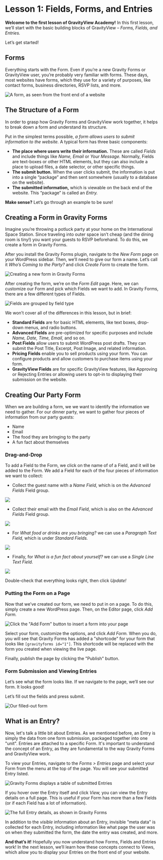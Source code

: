 # Lesson 1: Fields, Forms, and Entries

**Welcome to the first lesson of GravityView Academy!** In this first lesson, we’ll start with the basic building blocks of GravityView – _Forms, Fields, and Entries._

Let’s get started!

## Forms

Everything starts with the Form. Even if you’re a new Gravity Forms or GravityView user, you’re probably very familiar with forms. These days, most websites have forms, which they use for a variety of purposes, like contact forms, business directories, RSVP lists, and more.

![A form, as seen from the front end of a website](../.gitbook/assets/example-form.png)

## The Structure of a Form

In order to grasp how Gravity Forms and GravityView work together, it helps to break down a form and understand its structure.

Put in the simplest terms possible, _a form allows users to submit information to the website._ A typical form has three basic components:

* **The place where users write their information.** These are called _Fields_ and include things like _Name,_ _Email_ or _Your Message._ Normally, Fields are text-boxes or other HTML elements, but they can also include a place to upload files, a date selector, or other specific things.
* **The submit button.** When the user clicks submit, the information is put into a single “package” and then sent somewhere \(usually to a database on the website\).
* **The submitted information,** which is viewable on the back end of the website. This “package” is called an _Entry._

**Make sense?** Let’s go through an example to be sure!

## Creating a Form in Gravity Forms

Imagine you’re throwing a potluck party at your home on the International Space Station. Since traveling into outer space isn’t cheap \(and the dining room is tiny!\) you want your guests to RSVP beforehand. To do this, we create a form in Gravity Forms.

After you install the Gravity Forms plugin, navigate to the _New Form_ page on your WordPress sidebar. Then, we’ll need to give our form a name. Let’s call it _Who’s Coming to the Party?_ and click _Create Form_ to create the form.

![Creating a new form in Gravity Forms](../.gitbook/assets/new-form.png)

After creating the form, we’re on the _Form Edit_ page. Here, we can customize our Form and pick which Fields we want to add. In Gravity Forms, there are a few different types of Fields.

![Fields are grouped by field type](../.gitbook/assets/types-of-fields.png)

We won’t cover all of the differences in this lesson, but in brief:

* **Standard Fields** are for basic HTML elements, like text boxes, drop-down menus, and radio buttons.
* **Advanced Fields** are pre-optimized for specific purposes and include _Name, Date, Time, Email,_ and so on.
* **Post Fields** allow users to submit WordPress post drafts. They can submit the Post Title, Excerpt, Post Image, and related information.
* **Pricing Fields** enable you to sell products using your form. You can configure products and allow customers to purchase items using your form.
* **GravityView Fields** are for specific GravityView features, like Approving or Rejecting Entries or allowing users to opt-in to displaying their submission on the website.

## Creating Our Party Form

When we are building a form, we we want to identify the information we need to gather. For our dinner party, we want to gather four pieces of information from our party guests:

* Name
* Email
* The food they are bringing to the party
* A fun fact about themselves

### Drag-and-Drop

To add a Field to the Form, we click on the name of of a Field, and it will be added to the Form. We add a Field for each of the four pieces of information we want to collect:

* Collect the guest name with a _Name Field_, which is on the _Advanced Fields_ Field group.

![](../.gitbook/assets/name.png)

* Collect their email with the _Email Field_, which is also on the _Advanced Fields_ Field group.

![](../.gitbook/assets/email.png)

* For _What food or drinks are you bringing?_ we can use a _Paragraph Text Field,_ which is under _Standard Fields._

![](../.gitbook/assets/food-bringing.png)

* Finally, for _What is a fun fact about yourself?_ we can use a _Single Line Text Field._

![](../.gitbook/assets/fun-fact.png)

Double-check that everything looks right, then click _Update!_

### Putting the Form on a Page

Now that we’ve created our form, we need to put in on a page. To do this, simply create a new WordPress page. Then, on the Editor page, click _Add Form._

![Click the &quot;Add Form&quot; button to insert a form into your page](../.gitbook/assets/add-form-to-page.png)

Select your form, customize the options, and click _Add Form._ When you do, you will see that Gravity Forms has added a "shortcode" for your form that looks like `[gravityforms id="1"]`. This shortcode will be replaced with the form you created when viewing the live page.

Finally, publish the page by clicking the "Publish" button.

### Form Submission and Viewing Entries

Let’s see what the form looks like. If we navigate to the page, we’ll see our form. It looks good! 

Let’s fill out the fields and press submit.

![Our filled-out form](../.gitbook/assets/submit-form.png)

## What is an Entry?

Now, let's talk a little bit about Entries. As we mentioned before, an Entry is simply the data from one form submission, packaged together into one "unit". Entries are attached to a specific Form. It's important to understand the concept of an Entry, as they are fundamental to the way Gravity Forms and GravityView work.

To view your Entries, navigate to the _Forms &gt; Entries_ page and select your Form from the menu at the top of the page. You will see your submitted Entry listed.

![Gravity Forms displays a table of submitted Entries](../.gitbook/assets/entry-01.png)

If you hover over the Entry itself and click _View,_ you can view the Entry details on a full page. This is useful if your Form has more than a few Fields \(or if each Field has a lot of information\).

![The full Entry details, as shown in Gravity Forms](../.gitbook/assets/full-entry.png)

In addition to the _visible_ information about an Entry, invisible "meta data" is collected for each Entry, including information like what page the user was on when they submitted the form, the date the entry was created, and more.

**And that’s it!** Hopefully you now understand how Forms, Fields and Entries work! In the next lesson, we’ll learn how these concepts connect to Views, which allow you to display your Entries on the front end of your website.

